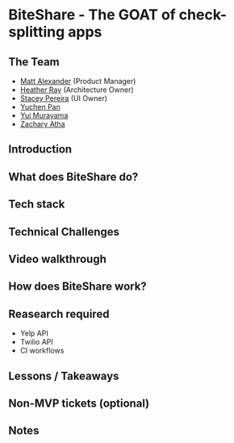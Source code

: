 # BiteShare - The GOAT of check-splitting apps

## The Team
- [Matt Alexander](https://github.com/malexander6) (Product Manager)
- [Heather Ray](https://github.com/bubsinthemountains) (Architecture Owner)
- [Stacey Pereira](https://github.com/staceypereira1) (UI Owner)
- [Yuchen Pan](https://github.com/pyc0422)
- [Yui Murayama](https://github.com/Yui1002)
- [Zachary Atha](https://github.com/zacharyatha)

## Introduction

## What does BiteShare do?

## Tech stack

## Technical Challenges

## Video walkthrough

## How does BiteShare work?

## Reasearch required
- Yelp API
- Twilio API
- CI workflows

## Lessons / Takeaways

## Non-MVP tickets (optional)

## Notes